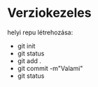 # Verziokezeles

helyi repu létrehozása:

- git init
- git status
- git add .
- git commit -m"Valami"
- git status